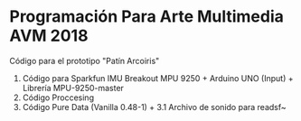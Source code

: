 # Programación Para Arte Multimedia AVM 2018
Código para el prototipo "Patín Arcoiris" 

1. Código para Sparkfun IMU Breakout MPU 9250 + Arduino UNO (Input) + Librería MPU-9250-master
2. Código Proccesing
3. Código Pure Data (Vanilla 0.48-1) + 3.1 Archivo de sonido para readsf~
